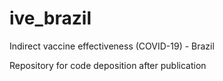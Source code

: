 # ive_brazil
Indirect vaccine effectiveness (COVID-19) - Brazil

Repository for code deposition after publication
